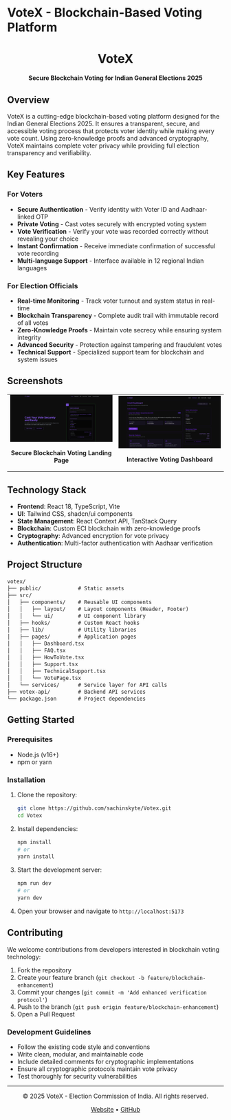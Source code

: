 # VoteX - Blockchain-Based Voting Platform

<div align="center">
  <h1>VoteX</h1>
  <p><strong>Secure Blockchain Voting for Indian General Elections 2025</strong></p>
</div>

## Overview

VoteX is a cutting-edge blockchain-based voting platform designed for the Indian General Elections 2025. It ensures a transparent, secure, and accessible voting process that protects voter identity while making every vote count. Using zero-knowledge proofs and advanced cryptography, VoteX maintains complete voter privacy while providing full election transparency and verifiability.

## Key Features

### For Voters
- **Secure Authentication** - Verify identity with Voter ID and Aadhaar-linked OTP
- **Private Voting** - Cast votes securely with encrypted voting system
- **Vote Verification** - Verify your vote was recorded correctly without revealing your choice
- **Instant Confirmation** - Receive immediate confirmation of successful vote recording
- **Multi-language Support** - Interface available in 12 regional Indian languages

### For Election Officials
- **Real-time Monitoring** - Track voter turnout and system status in real-time
- **Blockchain Transparency** - Complete audit trail with immutable record of all votes
- **Zero-Knowledge Proofs** - Maintain vote secrecy while ensuring system integrity 
- **Advanced Security** - Protection against tampering and fraudulent votes
- **Technical Support** - Specialized support team for blockchain and system issues

## Screenshots

<div align="center">
  <table>
    <tr>
      <td width="50%">
        <img src="public/landingpage.png" alt="VoteX Landing Page" width="100%">
        <p align="center"><strong>Secure Blockchain Voting Landing Page</strong></p>
      </td>
      <td width="50%">
        <img src="public/dashboard.png" alt="VoteX Dashboard" width="100%">
        <p align="center"><strong>Interactive Voting Dashboard</strong></p>
      </td>
    </tr>
  </table>
</div>

## Technology Stack

- **Frontend**: React 18, TypeScript, Vite
- **UI**: Tailwind CSS, shadcn/ui components
- **State Management**: React Context API, TanStack Query
- **Blockchain**: Custom ECI blockchain with zero-knowledge proofs
- **Cryptography**: Advanced encryption for vote privacy
- **Authentication**: Multi-factor authentication with Aadhaar verification

## Project Structure

```
votex/
├── public/            # Static assets
├── src/
│   ├── components/    # Reusable UI components
│   │   ├── layout/    # Layout components (Header, Footer)
│   │   └── ui/        # UI component library
│   ├── hooks/         # Custom React hooks
│   ├── lib/           # Utility libraries
│   ├── pages/         # Application pages
│   │   ├── Dashboard.tsx
│   │   ├── FAQ.tsx
│   │   ├── HowToVote.tsx
│   │   ├── Support.tsx
│   │   ├── TechnicalSupport.tsx
│   │   └── VotePage.tsx
│   └── services/      # Service layer for API calls
├── votex-api/         # Backend API services
└── package.json       # Project dependencies
```

## Getting Started

### Prerequisites

- Node.js (v16+)
- npm or yarn

### Installation

1. Clone the repository:
   ```bash
   git clone https://github.com/sachinskyte/Votex.git
   cd Votex
   ```

2. Install dependencies:
   ```bash
   npm install
   # or
   yarn install
   ```

3. Start the development server:
   ```bash
   npm run dev
   # or
   yarn dev
   ```

4. Open your browser and navigate to `http://localhost:5173`

## Contributing

We welcome contributions from developers interested in blockchain voting technology:

1. Fork the repository
2. Create your feature branch (`git checkout -b feature/blockchain-enhancement`)
3. Commit your changes (`git commit -m 'Add enhanced verification protocol'`)
4. Push to the branch (`git push origin feature/blockchain-enhancement`)
5. Open a Pull Request

### Development Guidelines

- Follow the existing code style and conventions
- Write clean, modular, and maintainable code
- Include detailed comments for cryptographic implementations
- Ensure all cryptographic protocols maintain vote privacy
- Test thoroughly for security vulnerabilities

---

<div align="center">
  <p>© 2025 VoteX - Election Commission of India. All rights reserved.</p>
  <p>
    <a href="https://votex-eci.vercel.app">Website</a> •
    <a href="https://github.com/sachinskyte/Votex">GitHub</a>
  </p>
</div>
